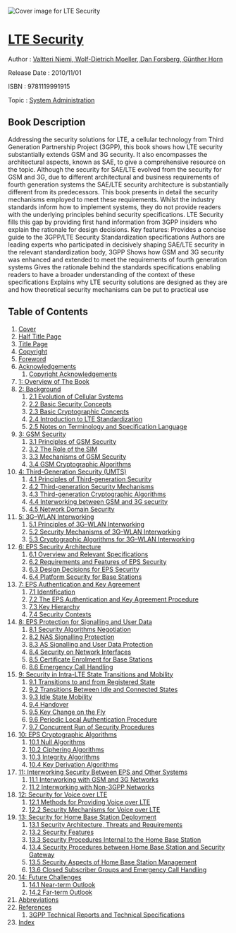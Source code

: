 ![Cover image for LTE Security](https://imgdetail.ebookreading.net/cover/cover/system_admin/EB9781119991915.jpg)

[LTE Security](https://ebookreading.net/view/book/LTE+Security-EB9781119991915_1.html "LTE Security")
====================================================================================================================

Author : [Valtteri Niemi](https://ebookreading.net/search/author/Valtteri+Niemi),[ Wolf-Dietrich Moeller](https://ebookreading.net/search/author/+Wolf-Dietrich+Moeller),[ Dan Forsberg](https://ebookreading.net/search/author/+Dan+Forsberg),[ Günther Horn](https://ebookreading.net/search/author/+G%C3%BCnther+Horn)

Release Date : 2010/11/01

ISBN : 9781119991915

Topic : [System Administration](https://ebookreading.net/search/category/system-administration)

Book Description
-----------------

Addressing the security solutions for LTE, a cellular technology from Third Generation Partnership Project (3GPP), this book shows how LTE security substantially extends GSM and 3G security. It also encompasses the architectural aspects, known as SAE, to give a comprehensive resource on the topic. Although the security for SAE/LTE evolved from the security for GSM and 3G, due to different architectural and business requirements of fourth generation systems the SAE/LTE security architecture is substantially different from its predecessors. This book presents in detail the security mechanisms employed to meet these requirements.
Whilst the industry standards inform how to implement systems, they do not provide readers with the underlying principles behind security specifications. LTE Security fills this gap by providing first hand information from 3GPP insiders who explain the rationale for design decisions.
Key features:
Provides a concise guide to the 3GPP/LTE Security Standardization specifications
Authors are leading experts who participated in decisively shaping SAE/LTE security in the relevant standardization body, 3GPP
Shows how GSM and 3G security was enhanced and extended to meet the requirements of fourth generation systems
Gives the rationale behind the standards specifications enabling readers to have a broader understanding of the context of these specifications
Explains why LTE security solutions are designed as they are and how theoretical security mechanisms can be put to practical use
              
Table of Contents
-----------------

1. [Cover](https://ebookreading.net/view/book/LTE+Security-EB9781119991915_1.html)
1. [Half Title Page](https://ebookreading.net/view/book/LTE+Security-EB9781119991915_3.html)
1. [Title Page](https://ebookreading.net/view/book/LTE+Security-EB9781119991915_4.html)
1. [Copyright](https://ebookreading.net/view/book/LTE+Security-EB9781119991915_5.html)
1. [Foreword](https://ebookreading.net/view/book/LTE+Security-EB9781119991915_6.html)
1. [Acknowledgements](https://ebookreading.net/view/book/LTE+Security-EB9781119991915_7.html)
    1. [Copyright Acknowledgements](https://ebookreading.net/view/book/LTE+Security-EB9781119991915_7.html#horn1031f02-sec1-00)
1. [1: Overview of The Book](https://ebookreading.net/view/book/LTE+Security-EB9781119991915_8.html)
1. [2: Background](https://ebookreading.net/view/book/LTE+Security-EB9781119991915_9.html)
    1. [2.1 Evolution of Cellular Systems](https://ebookreading.net/view/book/LTE+Security-EB9781119991915_9.html#horn1031c02-sec1-00)
    1. [2.2 Basic Security Concepts](https://ebookreading.net/view/book/LTE+Security-EB9781119991915_9.html#horn1031c02-sec1-00)
    1. [2.3 Basic Cryptographic Concepts](https://ebookreading.net/view/book/LTE+Security-EB9781119991915_9.html#horn1031c02-sec1-00)
    1. [2.4 Introduction to LTE Standardization](https://ebookreading.net/view/book/LTE+Security-EB9781119991915_9.html#horn1031c02-sec1-00)
    1. [2.5 Notes on Terminology and Specification Language](https://ebookreading.net/view/book/LTE+Security-EB9781119991915_9.html#horn1031c02-sec1-00)
1. [3: GSM Security](https://ebookreading.net/view/book/LTE+Security-EB9781119991915_10.html)
    1. [3.1 Principles of GSM Security](https://ebookreading.net/view/book/LTE+Security-EB9781119991915_10.html#horn1031c03-sec1-00)
    1. [3.2 The Role of the SIM](https://ebookreading.net/view/book/LTE+Security-EB9781119991915_10.html#horn1031c03-sec1-00)
    1. [3.3 Mechanisms of GSM Security](https://ebookreading.net/view/book/LTE+Security-EB9781119991915_10.html#horn1031c03-sec1-00)
    1. [3.4 GSM Cryptographic Algorithms](https://ebookreading.net/view/book/LTE+Security-EB9781119991915_10.html#horn1031c03-sec1-00)
1. [4: Third-Generation Security (UMTS)](https://ebookreading.net/view/book/LTE+Security-EB9781119991915_11.html)
    1. [4.1 Principles of Third-generation Security](https://ebookreading.net/view/book/LTE+Security-EB9781119991915_11.html#horn1031c04-sec1-00)
    1. [4.2 Third-generation Security Mechanisms](https://ebookreading.net/view/book/LTE+Security-EB9781119991915_11.html#horn1031c04-sec1-00)
    1. [4.3 Third-generation Cryptographic Algorithms](https://ebookreading.net/view/book/LTE+Security-EB9781119991915_11.html#horn1031c04-sec1-00)
    1. [4.4 Interworking between GSM and 3G security](https://ebookreading.net/view/book/LTE+Security-EB9781119991915_11.html#horn1031c04-sec1-00)
    1. [4.5 Network Domain Security](https://ebookreading.net/view/book/LTE+Security-EB9781119991915_11.html#horn1031c04-sec1-00)
1. [5: 3G–WLAN Interworking](https://ebookreading.net/view/book/LTE+Security-EB9781119991915_12.html)
    1. [5.1 Principles of 3G–WLAN Interworking](https://ebookreading.net/view/book/LTE+Security-EB9781119991915_12.html#horn1031c05-sec1-00)
    1. [5.2 Security Mechanisms of 3G–WLAN Interworking](https://ebookreading.net/view/book/LTE+Security-EB9781119991915_12.html#horn1031c05-sec1-00)
    1. [5.3 Cryptographic Algorithms for 3G–WLAN Interworking](https://ebookreading.net/view/book/LTE+Security-EB9781119991915_12.html#horn1031c05-sec1-00)
1. [6: EPS Security Architecture](https://ebookreading.net/view/book/LTE+Security-EB9781119991915_13.html)
    1. [6.1 Overview and Relevant Specifications](https://ebookreading.net/view/book/LTE+Security-EB9781119991915_13.html#horn1031c06-sec1-00)
    1. [6.2 Requirements and Features of EPS Security](https://ebookreading.net/view/book/LTE+Security-EB9781119991915_13.html#horn1031c06-sec1-00)
    1. [6.3 Design Decisions for EPS Security](https://ebookreading.net/view/book/LTE+Security-EB9781119991915_13.html#horn1031c06-sec1-00)
    1. [6.4 Platform Security for Base Stations](https://ebookreading.net/view/book/LTE+Security-EB9781119991915_13.html#horn1031c06-sec1-00)
1. [7: EPS Authentication and Key Agreement](https://ebookreading.net/view/book/LTE+Security-EB9781119991915_14.html)
    1. [7.1 Identification](https://ebookreading.net/view/book/LTE+Security-EB9781119991915_14.html#horn1031c07-sec1-00)
    1. [7.2 The EPS Authentication and Key Agreement Procedure](https://ebookreading.net/view/book/LTE+Security-EB9781119991915_14.html#horn1031c07-sec1-00)
    1. [7.3 Key Hierarchy](https://ebookreading.net/view/book/LTE+Security-EB9781119991915_14.html#horn1031c07-sec1-00)
    1. [7.4 Security Contexts](https://ebookreading.net/view/book/LTE+Security-EB9781119991915_14.html#horn1031c07-sec1-00)
1. [8: EPS Protection for Signalling and User Data](https://ebookreading.net/view/book/LTE+Security-EB9781119991915_15.html)
    1. [8.1 Security Algorithms Negotiation](https://ebookreading.net/view/book/LTE+Security-EB9781119991915_15.html#horn1031c08-sec1-00)
    1. [8.2 NAS Signalling Protection](https://ebookreading.net/view/book/LTE+Security-EB9781119991915_15.html#horn1031c08-sec1-00)
    1. [8.3 AS Signalling and User Data Protection](https://ebookreading.net/view/book/LTE+Security-EB9781119991915_15.html#horn1031c08-sec1-00)
    1. [8.4 Security on Network Interfaces](https://ebookreading.net/view/book/LTE+Security-EB9781119991915_15.html#horn1031c08-sec1-00)
    1. [8.5 Certificate Enrolment for Base Stations](https://ebookreading.net/view/book/LTE+Security-EB9781119991915_15.html#horn1031c08-sec1-00)
    1. [8.6 Emergency Call Handling](https://ebookreading.net/view/book/LTE+Security-EB9781119991915_15.html#horn1031c08-sec1-00)
1. [9: Security in Intra-LTE State Transitions and Mobility](https://ebookreading.net/view/book/LTE+Security-EB9781119991915_16.html)
    1. [9.1 Transitions to and from Registered State](https://ebookreading.net/view/book/LTE+Security-EB9781119991915_16.html#horn1031c09-sec1-00)
    1. [9.2 Transitions Between Idle and Connected States](https://ebookreading.net/view/book/LTE+Security-EB9781119991915_16.html#horn1031c09-sec1-00)
    1. [9.3 Idle State Mobility](https://ebookreading.net/view/book/LTE+Security-EB9781119991915_16.html#horn1031c09-sec1-00)
    1. [9.4 Handover](https://ebookreading.net/view/book/LTE+Security-EB9781119991915_16.html#horn1031c09-sec1-00)
    1. [9.5 Key Change on the Fly](https://ebookreading.net/view/book/LTE+Security-EB9781119991915_16.html#horn1031c09-sec1-00)
    1. [9.6 Periodic Local Authentication Procedure](https://ebookreading.net/view/book/LTE+Security-EB9781119991915_16.html#horn1031c09-sec1-00)
    1. [9.7 Concurrent Run of Security Procedures](https://ebookreading.net/view/book/LTE+Security-EB9781119991915_16.html#horn1031c09-sec1-00)
1. [10: EPS Cryptographic Algorithms](https://ebookreading.net/view/book/LTE+Security-EB9781119991915_17.html)
    1. [10.1 Null Algorithms](https://ebookreading.net/view/book/LTE+Security-EB9781119991915_17.html#horn1031c10-sec1-00)
    1. [10.2 Ciphering Algorithms](https://ebookreading.net/view/book/LTE+Security-EB9781119991915_17.html#horn1031c10-sec1-00)
    1. [10.3 Integrity Algorithms](https://ebookreading.net/view/book/LTE+Security-EB9781119991915_17.html#horn1031c10-sec1-00)
    1. [10.4 Key Derivation Algorithms](https://ebookreading.net/view/book/LTE+Security-EB9781119991915_17.html#horn1031c10-sec1-00)
1. [11: Interworking Security Between EPS and Other Systems](https://ebookreading.net/view/book/LTE+Security-EB9781119991915_18.html)
    1. [11.1 Interworking with GSM and 3G Networks](https://ebookreading.net/view/book/LTE+Security-EB9781119991915_18.html#horn1031c11-sec1-00)
    1. [11.2 Interworking with Non-3GPP Networks](https://ebookreading.net/view/book/LTE+Security-EB9781119991915_18.html#horn1031c11-sec1-00)
1. [12: Security for Voice over LTE](https://ebookreading.net/view/book/LTE+Security-EB9781119991915_19.html)
    1. [12.1 Methods for Providing Voice over LTE](https://ebookreading.net/view/book/LTE+Security-EB9781119991915_19.html#horn1031c12-sec1-00)
    1. [12.2 Security Mechanisms for Voice over LTE](https://ebookreading.net/view/book/LTE+Security-EB9781119991915_19.html#horn1031c12-sec1-00)
1. [13: Security for Home Base Station Deployment](https://ebookreading.net/view/book/LTE+Security-EB9781119991915_20.html)
    1. [13.1 Security Architecture, Threats and Requirements](https://ebookreading.net/view/book/LTE+Security-EB9781119991915_20.html#horn1031c13-sec1-00)
    1. [13.2 Security Features](https://ebookreading.net/view/book/LTE+Security-EB9781119991915_20.html#horn1031c13-sec1-00)
    1. [13.3 Security Procedures Internal to the Home Base Station](https://ebookreading.net/view/book/LTE+Security-EB9781119991915_20.html#horn1031c13-sec1-00)
    1. [13.4 Security Procedures between Home Base Station and Security Gateway](https://ebookreading.net/view/book/LTE+Security-EB9781119991915_20.html#horn1031c13-sec1-00)
    1. [13.5 Security Aspects of Home Base Station Management](https://ebookreading.net/view/book/LTE+Security-EB9781119991915_20.html#horn1031c13-sec1-00)
    1. [13.6 Closed Subscriber Groups and Emergency Call Handling](https://ebookreading.net/view/book/LTE+Security-EB9781119991915_20.html#horn1031c13-sec1-00)
1. [14: Future Challenges](https://ebookreading.net/view/book/LTE+Security-EB9781119991915_21.html)
    1. [14.1 Near-term Outlook](https://ebookreading.net/view/book/LTE+Security-EB9781119991915_21.html#horn1031c14-sec1-00)
    1. [14.2 Far-term Outlook](https://ebookreading.net/view/book/LTE+Security-EB9781119991915_21.html#horn1031c14-sec1-00)
1. [Abbreviations](https://ebookreading.net/view/book/LTE+Security-EB9781119991915_22.html)
1. [References](https://ebookreading.net/view/book/LTE+Security-EB9781119991915_23.html)
    1. [3GPP Technical Reports and Technical Specifications](https://ebookreading.net/view/book/LTE+Security-EB9781119991915_23.html#horn1031b02-sec1-00)
1. [Index](https://ebookreading.net/view/book/LTE+Security-EB9781119991915_24.html)

